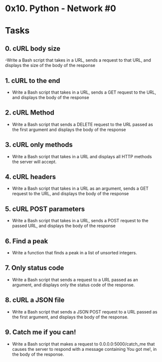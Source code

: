 # 0x10. Python - Network #0

# Tasks
## 0. cURL body size
-Write a Bash script that takes in a URL, sends a request to that URL, and displays the size of the body of the response

## 1. cURL to the end
- Write a Bash script that takes in a URL, sends a GET request to the URL, and displays the body of the response

## 2. cURL Method
- Write a Bash script that sends a DELETE request to the URL passed as the first argument and displays the body of the response

## 3. cURL only methods
- Write a Bash script that takes in a URL and displays all HTTP methods the server will accept.

## 4. cURL headers
- Write a Bash script that takes in a URL as an argument, sends a GET request to the URL, and displays the body of the response

## 5. cURL POST parameters
- Write a Bash script that takes in a URL, sends a POST request to the passed URL, and displays the body of the response

## 6. Find a peak
- Write a function that finds a peak in a list of unsorted integers.

## 7. Only status code
- Write a Bash script that sends a request to a URL passed as an argument, and displays only the status code of the response.

## 8. cURL a JSON file
- Write a Bash script that sends a JSON POST request to a URL passed as the first argument, and displays the body of the response.

## 9. Catch me if you can!
- Write a Bash script that makes a request to 0.0.0.0:5000/catch_me that causes the server to respond with a message containing You got me!, in the body of the response.
